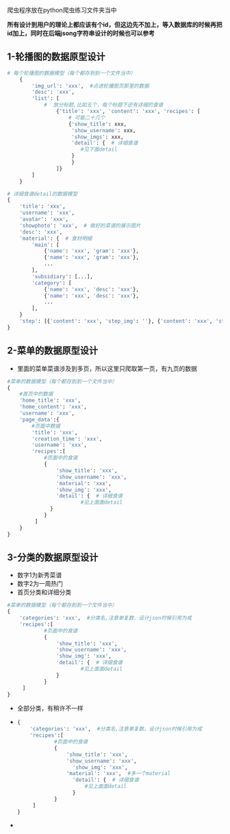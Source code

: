 爬虫程序放在python爬虫练习文件夹当中

**所有设计到用户的理论上都应该有个id，但这边先不加上，等入数据库的时候再把id加上，同时在后端jsong字符串设计的时候也可以参考**



## 1-轮播图的数据原型设计

```python
# 每个轮播图的数据模型（每个都存到到一个文件当中）
    {
        'img_url': 'xxx',  #点进轮播图页那里的数据
        'desc': 'xxx',
        'list': [
            #  放分标题,比如五个，每个标题下还有详细的食谱
                {'title': 'xxx', 'content': 'xxx', 'recipes': [
                    # 可能二十几个
                    {'show_title': xxx,
                     'show_username': xxx,
                     'show_imgs': xxx,
                     'detail': {  # 详细食谱
						#见下面detail
                     }
                     }
                ]}
        ]
    }

# 详细食谱detail的数据模型
{
    'title': 'xxx',
    'username': 'xxx',
    'avatar': 'xxx',
    'showphoto': 'xxx',  # 做好的菜谱的展示图片
    'desc': 'xxx',
    'material': {  # 食材明细
        'main': [
            {'name': 'xxx', 'gram': 'xxx'},
            {'name': 'xxx', 'gram': 'xxx'},
            ...
        ],
        'subsidiary': [...],
        'category': [
            {'name': 'xxx', 'desc': 'xxx'},
            {'name': 'xxx', 'desc': 'xxx'},
            ...
        ],
    }
    'step': [{'content': 'xxx', 'step_img': ''}, {'content': 'xxx', 'step_img': ''}, ...]
}

```



## 2-菜单的数据原型设计

- 里面的菜单菜谱涉及到多页，所以这里只爬取第一页，有九页的数据

```python
#菜单的数据模型（每个都存到到一个文件当中）
{
    #首页中的数据
    'home_title': 'xxx',
    'home_content': 'xxx',
    'username': 'xxx',
    'page_data':{
        #页面中数据
        'title': 'xxx',
        'creation_time': 'xxx',
        'username': 'xxx',
        'recipes':[
            #页面中的食谱
            {
                'show_title': 'xxx',
                'show_username': 'xxx',
                'material': 'xxx',
              	'show_img': 'xxx',
              	'detail': {  # 详细食谱
						#见上面面detail
              }
            }
         ]	
    }
}
```



## 3-分类的数据原型设计

- 数字1为新秀菜谱
- 数字2为一周热门
- 首页分类和详细分类

```python
#菜单的数据模型（每个都存到到一个文件当中）
{
    'categories': 'xxx',  #分类名,注意单复数，设计json时候引用为戒
    'recipes':[
            #页面中的食谱
            {
                'show_title': 'xxx',
                'show_username': 'xxx',
              	'show_img': 'xxx',
              	'detail': {  # 详细食谱
						#见上面面detail
              	}
            }
     ]	
}

```

- 全部分类，有稍许不一样

- ```python
  {
      'categories': 'xxx',  #分类名,注意单复数，设计json时候引用为戒
      'recipes':[
              #页面中的食谱
              {
                  'show_title': 'xxx',
                  'show_username': 'xxx',
                	'show_img': 'xxx',
                  'material': 'xxx',  #多一个material
                	'detail': {  # 详细食谱
  						#见上面面detail
                	}
              }
       ]	
  }
  
  ```

- 